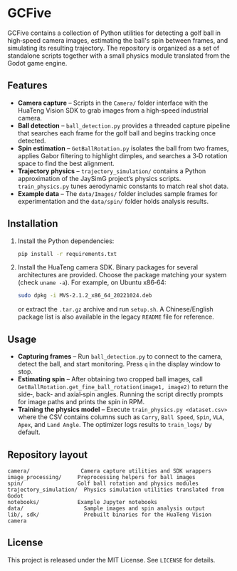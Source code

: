 # GCFive

GCFive contains a collection of Python utilities for detecting a golf ball in high‑speed camera images, estimating the ball's spin between frames, and simulating its resulting trajectory. The repository is organized as a set of standalone scripts together with a small physics module translated from the Godot game engine.

## Features

- **Camera capture** – Scripts in the `Camera/` folder interface with the HuaTeng Vision SDK to grab images from a high‑speed industrial camera.
- **Ball detection** – `ball_detection.py` provides a threaded capture pipeline that searches each frame for the golf ball and begins tracking once detected.
- **Spin estimation** – `GetBallRotation.py` isolates the ball from two frames, applies Gabor filtering to highlight dimples, and searches a 3‑D rotation space to find the best alignment.
- **Trajectory physics** – `trajectory_simulation/` contains a Python approximation of the JaySimG project’s physics scripts. `train_physics.py` tunes aerodynamic constants to match real shot data.
- **Example data** – The `data/Images/` folder includes sample frames for experimentation and the `data/spin/` folder holds analysis results.

## Installation

1. Install the Python dependencies:
   ```bash
   pip install -r requirements.txt
   ```
2. Install the HuaTeng camera SDK. Binary packages for several architectures are provided. Choose the package matching your system (check `uname -a`). For example, on Ubuntu x86‑64:
   ```bash
   sudo dpkg -i MVS-2.1.2_x86_64_20221024.deb
   ```
   or extract the `.tar.gz` archive and run `setup.sh`.
   A Chinese/English package list is also available in the legacy `README` file for reference.

## Usage

- **Capturing frames** – Run `ball_detection.py` to connect to the camera, detect the ball, and start monitoring. Press `q` in the display window to stop.
- **Estimating spin** – After obtaining two cropped ball images, call `GetBallRotation.get_fine_ball_rotation(image1, image2)` to return the side‑, back‑ and axial‑spin angles. Running the script directly prompts for image paths and prints the spin in RPM.
- **Training the physics model** – Execute `train_physics.py <dataset.csv>` where the CSV contains columns such as `Carry`, `Ball Speed`, `Spin`, `VLA`, `Apex`, and `Land Angle`. The optimizer logs results to `train_logs/` by default.

## Repository layout

```
camera/                Camera capture utilities and SDK wrappers
image_processing/     Preprocessing helpers for ball images
spin/                 Golf ball rotation and physics modules
trajectory_simulation/  Physics simulation utilities translated from Godot
notebooks/            Example Jupyter notebooks
data/                   Sample images and spin analysis output
lib/, sdk/              Prebuilt binaries for the HuaTeng Vision camera
```

## License

This project is released under the MIT License. See `LICENSE` for details.
